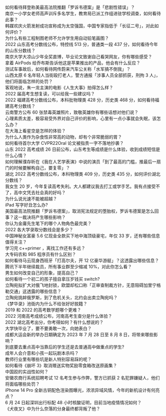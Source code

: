 如何看待拜登称美最高法院推翻「罗诉韦德案」是「悲剧性错误」？  
南京一小学女老师高声训斥多名学生，教育局已派工作组进驻学校调查，如何看待此事？  
韩媒欢庆火箭发射成功宣称成为太空强国，中国专家指低于「长征二号」，对此如何评价？  
为什么有些工程制图老师不允许学生用自动铅笔画图？  
2022 山东高考分数线公布，特控线 513 分，普通类一段 437 分，如何看待今年的山东分数线？  
南京大学大凉山少年全奖直博，毕业论文致谢自己看哭网友，你有哪些感受？  
拿着 AirPods 给乔布斯告诉他这是苹果推出的产品，他会有什么反应？  
测试车事故后，如何看待网传蔚来汽车公关称「水军搞不倒我」？  
山西太原 6 名年轻人当街殴打老人，警方通报「涉事人员全部抓获，刑拘 3 人」，他们将面临怎样的处罚？  
客观地说，朱一龙主演的电影《人生大事》拍得怎么样？  
2022 届高考生想复读，可以给我一些建议吗？  
2022 福建高考分数线公布，本科批物理类 428 分，历史类 468 分，如何看待福建高考分数线？  
云南警方公布 60 张禁毒英雄照片，致敬英雄你有哪些话想对他们说？  
心理素质太差，极容易受外界对自己评价的影响，心里有一点小事就会失眠，该怎么办？  
在大海上看星空是怎样的体验？  
为什么人类作为杂食性非常高的动物，却有个非常脆弱的胃？  
如何看待首尔大学 CVPR22Oral 论文被指责一字不落地抄袭？  
山东 2022 高考成绩 26 日前公布，山东考生等成绩是什么体验，收到成绩短信是什么心情？  
如何理解濮存昕在《我在人艺学表演》中说的演员「到了最高的门槛，推最后一扇门的时候要解构自己，要复零」？  
湖北 2022 高考分数线公布，本科物理类 409 分，历史类 435 分，如何评价湖北分数线？  
我女生 20 岁，今年复读高考失利。大人都建议我去打工或学手艺。我有点接受不了，高中文凭去社会真的好吗？  
为什么说光速不能被超越？  
iPad 写字好丑怎么办?  
美国最高法院推翻「罗诉韦德案」，取消宪法规定的堕胎权，罗诉韦德案是怎么回事？这一裁决将产生哪些影响？  
你认为金庸先生笔下的哪个人物角色最完美？  
2022 各大学录取分数线会是多少？  
中国神秘女富豪 5.6 亿现金全款买下地中海顶级豪宅，年仅 33 岁，还有哪些信息值得关注？  
学习完 c++primer ，离找工作还有多远？  
大专码农和 985 程序员有什么区别？  
如何看待马云现身西班牙「打高尔夫，开 12 亿豪华游艇」？这透露出哪些信息？  
腾讯下半年继续裁员，所有事业群至少缩减 10%，对此你怎么看？  
男生如何改变自己的形象，提高自己？  
如何看待一个初二的孩子擅自拿压岁钱买 switch?  
立陶宛拟扩大对俄飞地封锁，欧盟却松口称「正审查制裁方针，无意阻碍加里宁格勒交通」这透露的哪些信息？  
立陶宛挑衅俄罗斯，到了危机关头，北约会出卖立陶宛吗？  
《梦华录》池衙内为什么不给张好好脱籍？  
2019 和 2022 的高考数学题哪个更难？  
2022 河南高考成绩公布，河南高考生查分是什么体验？  
2022 湖北高考出分，你考得如何？有什么想说的？  
大学快毕业了，要不要勇敢一次，向她表白？  
成都大运会新的举办日期确定为 2023 年 7 月 28 日至 8 月 8 日，将带来哪些影响？  
到底要去重点高中当靠后的学生还是去普通高中做重点的学生?  
成年人会介意和小孩一起玩剧本杀吗？  
教师行业里有哪些坑是新人特别容易踩的呢？  
如何看待《崩坏 3》取消赠送实物奖励零食箱改送原画集？  
中国跤的实战性如何？  
安徽农商行系统招聘考试 12 名考生参与作弊，警方已抓获 2 名犯罪嫌疑人，他们将面临哪些处罚？  
iPhone 14 Pro 全新古铜配色渲染图曝光，浓浓异域风情，今年的新机设计有何亮点？  
6 月 24 日起深圳出行标配 48 小时核酸证明，目前当地疫情情况如何？  
《犬夜叉》中为什么奈落的分身最终都背叛了他？  
